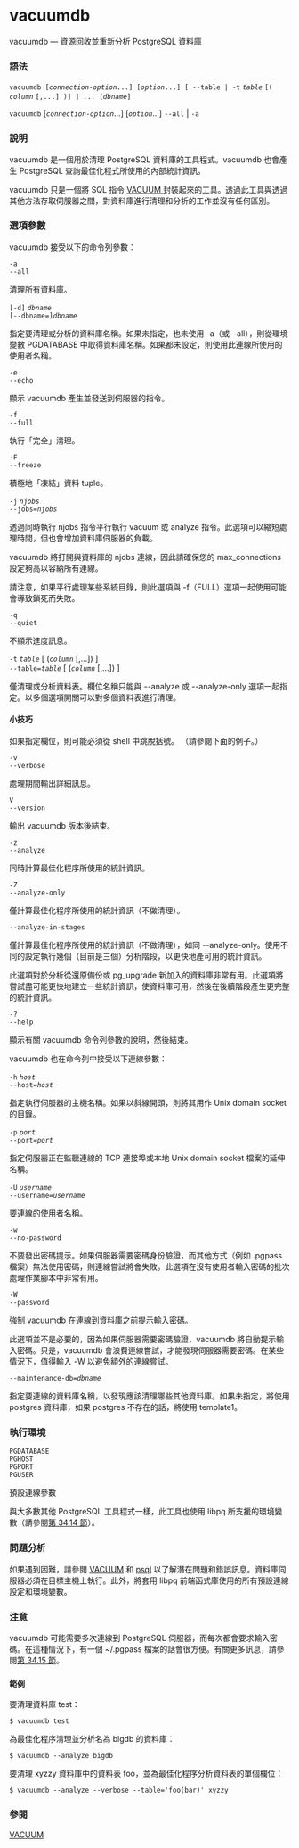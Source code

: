 # vacuumdb

vacuumdb — 資源回收並重新分析 PostgreSQL 資料庫

### 語法

`vacuumdb [`_`connection-option`_`...] [`_`option`_`...] [ --table | -t` _`table`_ `[(` _`column`_ `[,...] )] ] ... [`_`dbname`_`]`

`vacuumdb` \[_`connection-option`_...\] \[_`option`_...\] `--all` \| `-a`

### 說明

vacuumdb 是一個用於清理 PostgreSQL 資料庫的工具程式。vacuumdb 也會產生 PostgreSQL 查詢最佳化程式所使用的內部統計資訊。

vacuumdb 只是一個將 SQL 指令 [VACUUM ](../sql-commands/vacuum.md)封裝起來的工具。透過此工具與透過其他方法存取伺服器之間，對資料庫進行清理和分析的工作並沒有任何區別。

### 選項參數

vacuumdb 接受以下的命令列參數：

`-a`  
`--all`

清理所有資料庫。

`[-d]` _`dbname`_  
`[--dbname=]`_`dbname`_

指定要清理或分析的資料庫名稱。如果未指定，也未使用 -a（或--all），則從環境變數 PGDATABASE 中取得資料庫名稱。如果都未設定，則使用此連線所使用的使用者名稱。

`-e`  
`--echo`

顯示 vacuumdb 產生並發送到伺服器的指令。

`-f`  
`--full`

執行「完全」清理。

`-F`  
`--freeze`

積極地「凍結」資料 tuple。

`-j` _`njobs`_  
`--jobs=`_`njobs`_

透過同時執行 njobs 指令平行執行 vacuum 或 analyze 指令。此選項可以縮短處理時間，但也會增加資料庫伺服器的負載。

vacuumdb 將打開與資料庫的 njobs 連線，因此請確保您的 max\_connections 設定夠高以容納所有連線。

請注意，如果平行處理某些系統目錄，則此選項與 -f（FULL）選項一起使用可能會導致鎖死而失敗。

`-q`  
`--quiet`

不顯示進度訊息。

`-t` _`table`_ \[ \(_`column`_ \[,...\]\) \]  
`--table=`_`table`_ \[ \(_`column`_ \[,...\]\) \]

僅清理或分析資料表。欄位名稱只能與 --analyze 或 --analyze-only 選項一起指定。以多個選項開關可以對多個資料表進行清理。

#### 小技巧

如果指定欄位，則可能必須從 shell 中跳脫括號。 （請參閱下面的例子。）

`-v`  
`--verbose`

處理期間輸出詳細訊息。

`V`  
`--version`

輸出 vacuumdb 版本後結束。

`-z`  
`--analyze`

同時計算最佳化程序所使用的統計資訊。

`-Z`  
`--analyze-only`

僅計算最佳化程序所使用的統計資訊（不做清理）。

`--analyze-in-stages`

僅計算最佳化程序所使用的統計資訊（不做清理），如同 --analyze-only。使用不同的設定執行幾個（目前是三個）分析階段，以更快地產可用的統計資訊。

此選項對於分析從還原備份或 pg\_upgrade 新加入的資料庫非常有用。此選項將嘗試盡可能更快地建立一些統計資訊，使資料庫可用，然後在後續階段產生更完整的統計資訊。

`-?`  
`--help`

顯示有關 vacuumdb 命令列參數的說明，然後結束。

vacuumdb 也在命令列中接受以下連線參數：

`-h` _`host`_  
`--host=`_`host`_

指定執行伺服器的主機名稱。如果以斜線開頭，則將其用作 Unix domain socket 的目錄。

`-p` _`port`_  
`--port=`_`port`_

指定伺服器正在監聽連線的 TCP 連接埠或本地 Unix domain socket 檔案的延伸名稱。

`-U` _`username`_  
`--username=`_`username`_

要連線的使用者名稱。

`-w`  
`--no-password`

不要發出密碼提示。如果伺服器需要密碼身份驗證，而其他方式（例如 .pgpass 檔案）無法使用密碼，則連線嘗試將會失敗。此選項在沒有使用者輸入密碼的批次處理作業腳本中非常有用。

`-W`  
`--password`

強制 vacuumdb 在連線到資料庫之前提示輸入密碼。

此選項並不是必要的，因為如果伺服器需要密碼驗證，vacuumdb 將自動提示輸入密碼。只是，vacuumdb 會浪費連線嘗試，才能發現伺服器需要密碼。在某些情況下，值得輸入 -W 以避免額外的連線嘗試。

`--maintenance-db=`_`dbname`_

指定要連線的資料庫名稱，以發現應該清理哪些其他資料庫。如果未指定，將使用 postgres 資料庫，如果 postgres 不存在的話，將使用 template1。

### 執行環境

`PGDATABASE`  
`PGHOST`  
`PGPORT`  
`PGUSER`

預設連線參數

與大多數其他 PostgreSQL 工具程式一樣，此工具也使用 libpq 所支援的環境變數（請參閱[第 34.14 節](../../client-interfaces/libpq-c-library/environment-variables.md)）。

### 問題分析 

如果遇到困難，請參閱 [VACUUM](../sql-commands/vacuum.md) 和 [psql](psql.md) 以了解潛在問題和錯誤訊息。資料庫伺服器必須在目標主機上執行。此外，將套用 libpq 前端函式庫使用的所有預設連線設定和環境變數。

### 注意

vacuumdb 可能需要多次連線到 PostgreSQL 伺服器，而每次都會要求輸入密碼。在這種情況下，有一個 ~/.pgpass 檔案的話會很方便。有關更多訊息，請參閱[第 34.15 節](../../client-interfaces/libpq-c-library/33.15.-mi-ma-dang.md)。

### `範例`

要清理資料庫 test：

```text
$ vacuumdb test
```

為最佳化程序清理並分析名為 bigdb 的資料庫：

```text
$ vacuumdb --analyze bigdb
```

要清理 xyzzy 資料庫中的資料表 foo，並為最佳化程序分析資料表的單個欄位：

```text
$ vacuumdb --analyze --verbose --table='foo(bar)' xyzzy
```

### 參閱

[VACUUM](../sql-commands/vacuum.md)

